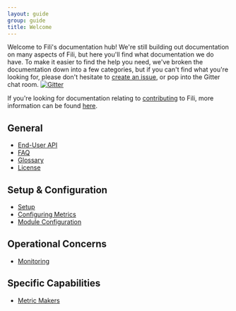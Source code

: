 ```yaml
---
layout: guide
group: guide
title: Welcome
---
```


Welcome to Fili's documentation hub! We're still building out documentation on many aspects of Fili, but here you'll
find what documentation we do have. To make it easier to find the help you need, we've broken the documentation down
into a few categories, but if you can't find what you're looking for, please don't hesitate to 
[create an issue](https://github.com/yahoo/fili/issues/new), or pop into the Gitter chat room. 
[![Gitter](https://img.shields.io/gitter/room/yahoo/fili.svg?maxAge=2592000)](https://gitter.im/yahoo/fili)

If you're looking for documentation relating to [contributing](../contributing/README) to Fili, more information can be found
[here](../contributing/README).

General
-------
- [End-User API](02-end-user-api)
- [FAQ](04-faq)
- [Glossary](05-glossary)
- [License](https://github.com/yahoo/fili/blob/master/LICENSE.md)

Setup & Configuration
---------------------
- [Setup](06-setup)
- [Configuring Metrics](07-configuring-metrics)
- [Module Configuration](08-module-configuration)

Operational Concerns
--------------------
- [Monitoring](10-monitoring-and-operations)

Specific Capabilities
---------------------
- [Metric Makers](11-built-in-makers)
